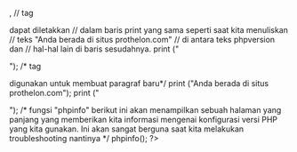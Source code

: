 <html>
<body>
 
<p><p>
 
<?php
 
// contoh pertama yang kita gunakan, phpversion ini adalah
 
// sebuah fungsi yang akan menampilkan versi PHP yang anda gunakan
 
phpversion();
 
// berikutnya, kita coba menampilkan kode HTML
 
// ke browser untuk membentuk
 
// layout halaman yang kita tampilkan.
 
// Dalam kasus contoh kali ini, kita akan menggunakan tag <p>,
 
// tag <p> dapat diletakkan
 
// dalam baris print yang sama seperti saat kita menuliskan
 
// teks "Anda berada di situs prothelon.com"
 
// di antara teks phpversion dan
 
// hal-hal lain di baris sesudahnya.
 
print ("<p>"); /* tag <p> digunakan untuk membuat paragraf
 
baru*/
 
print ("Anda berada di situs prothelon.com");
 
print ("<p>");
 
/* fungsi "phpinfo" berikut ini akan menampilkan sebuah halaman
 
yang panjang yang memberikan kita informasi mengenai
 
konfigurasi
 
versi PHP yang kita gunakan. Ini akan sangat berguna saat kita
 
melakukan troubleshooting nantinya */
 
phpinfo();
 
?>
 
</body>
 
</html>
